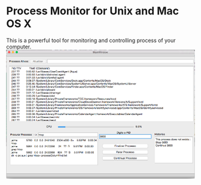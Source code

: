 
# Process Monitor for Unix and Mac OS X

This is a powerful tool for monitoring and controlling process of your computer.
![](https://github.com/jaimedantas/ProcessMonitor/blob/master/gerenciador_pic.png)

